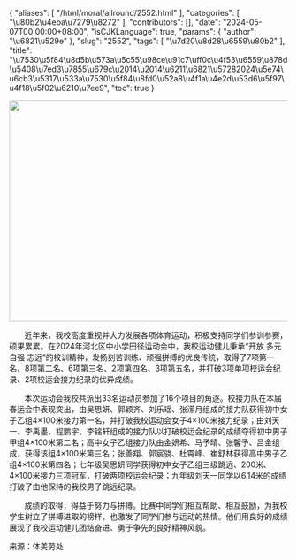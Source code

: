 {
    "aliases": [
        "/html/moral/allround/2552.html"
    ],
    "categories": [
        "\u80b2\u4eba\u7279\u8272"
    ],
    "contributors": [],
    "date": "2024-05-07T00:00:00+08:00",
    "isCJKLanguage": true,
    "params": {
        "author": "\u6821\u529e"
    },
    "slug": "2552",
    "tags": [
        "\u7d20\u8d28\u6559\u80b2"
    ],
    "title": "\u7530\u5f84\u8d5b\u573a\u5c55\u98ce\u91c7\uff0c\u4f53\u6559\u878d\u5408\u7ed3\u7855\u679c\u2014\u2014\u6211\u6821\u57282024\u5e74\u6cb3\u5317\u533a\u7530\u5f84\u8fd0\u52a8\u4f1a\u4e2d\u53d6\u5f97\u4f18\u5f02\u6210\u7ee9",
    "toc": true
}


<img
    src="https://cdn.tfls.online/mirror/full/0835136e82825b47b17cf5a17ad7fa2eb800c7a3.jpg"
    style="display:block;margin-left:auto;margin-right:auto;"
    decoding="async"
    fetchpriority="auto"
    loading="lazy"
    height="400"
    width="600"
/>




  





  





       近年来，我校高度重视并大力发展各项体育运动，积极支持同学们参训参赛，硕果累累。在2024年河北区中小学田径运动会中，我校运动健儿秉承“开放 多元 自强 志远”的校训精神，发扬刻苦训练、顽强拼搏的优良传统，取得了7项第一名、8项第二名、6项第三名、2项第四名、3项第五名，并打破3项单项校运会纪录、2项校运会接力纪录的优异成绩。




  





       本次运动会我校共派出33名运动员参加了16个项目的角逐。校接力队在本届春运会中表现突出，由吴思妍、郭颖齐、刘乐瑶、张潆月组成的接力队获得初中女子乙组4×100米接力第一名，并打破我校运动会女子4×100米接力纪录；由刘天一、李禹墨、程鹏宇、李铭轩组成的接力队以打破校运会纪录的成绩夺得初中男子甲组4×100米第二名；高中女子乙组接力队由金妍希、马予晴、张馨予、吕金组成，获得该组4×100米第三名；张善翔、郭宸骁、杜霄峰、崔舒林获得高中男子乙组4×100米第四名；七年级吴思妍同学获得初中女子乙组三级跳远、200米、4×100米接力三项冠军，打破两项校运会纪录；九年级刘天一同学以6.14米的成绩打破了由他保持的我校男子跳远纪录。




  






 




       成绩的取得，得益于努力与拼搏。比赛中同学们相互帮助、相互鼓励，为我校学生树立了拼搏进取的榜样，也激发了同学们参与运动的热情。他们用良好的成绩展现了我校运动健儿团结奋进、勇于争先的良好精神风貌。




  


来源：体美劳处  


  






  




